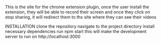 This is the site for the chrome extension plugin, once the user install the extension, they will be able to record their screen and once they click on stop sharing, it will redirect them to ths site where they can see their videos



INSTALLATION
clone the repository
navigate to the project directory
install necessary dependencies
run npm start
this will make the development server to run on http://localhost:3000